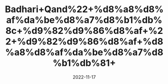 ---
title: 'Badhari+Qand%22+%d8%a8%d8%af%da%be%d8%a7%d8%b1%db%8c+%d9%82%d9%86%d8%af+%22+%d9%82%d9%86%d8%af+%d8%a8%d8%af%da%be%d8%a7%d8%b1%db%81+'
date: '2022-11-17' 
metatag: '' 
inventory: '0' 
draft: false 
# meta description 
shortDescripton: ''
description: 'Herbs+%d8%ac%da%91%db%8c+%d8%a8%d9%88%d9%b9%db%8c'
longdescription: ''
tags: ''
brand: ''
subCategory: ''
unit: '50 gm-Pk'
sellCount: '0'
featured: True
# product Price
price: '80.0'
# Product Short Description
shortDescription: ''
productID: 'AFBF37DD-AA47-ED11-996A-005056B3A416'
type: 'products'
category: 'Herbs+%d8%ac%da%91%db%8c+%d8%a8%d9%88%d9%b9%db%8c' 
thumnailproduct: 'https://eraconnect.blob.core.windows.net/product-images/aminsaddiquidawakhana/a4b5d576-7ecd-4753-941a-453931df4a0e.webp' 
images:
  - image: 'https://eraconnect.blob.core.windows.net/product-images/aminsaddiquidawakhana/a4b5d576-7ecd-4753-941a-453931df4a0e.webp'  
Variants:
---